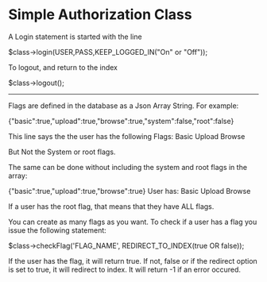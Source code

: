Simple Authorization Class
==========================

A Login statement is started with the line

$class->login(USER,PASS,KEEP_LOGGED_IN("On" or "Off"));

To logout, and return to the index

$class->logout();

----------------------

Flags are defined in the database as a Json Array String.
For example:

{"basic":true,"upload":true,"browse":true,"system":false,"root":false}

This line says the the user has the following Flags:
Basic
Upload
Browse

But Not the System or root flags.

The same can be done without including the system and root flags in the array:

{"basic":true,"upload":true,"browse":true}
User has:
Basic
Upload
Browse

If a user has the root flag, that means that they have ALL flags.

You can create as many flags as you want. To check if a user has a flag you issue the following statement:

$class->checkFlag('FLAG_NAME', REDIRECT_TO_INDEX(true OR false));

If the user has the flag, it will return true. If not, false or if the redirect option is set to true, it will redirect to index.
It will return -1 if an error occured.

